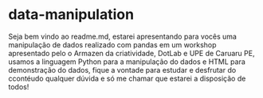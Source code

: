 # data-manipulation
Seja bem vindo ao readme.md, estarei apresentando para vocês uma manipulação de dados realizado com pandas em um workshop apresentado pelo o Armazen da criatividade,
DotLab e UPE de Caruaru PE, usamos a linguagem Python para a manipulação do dados e HTML para demonstração do dados, fique a vontade para estudar e desfrutar do ccontéudo
qualquer dúvida e só me chamar que estarei a disposição de todos!
